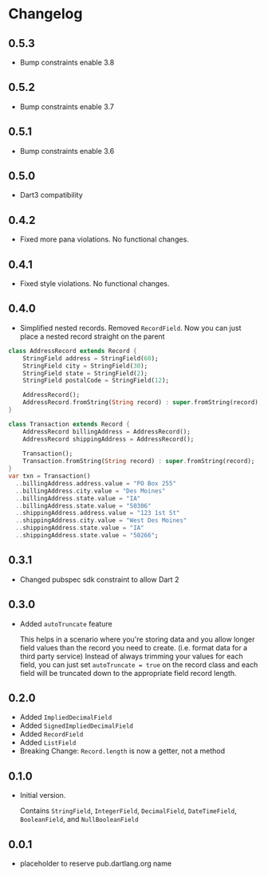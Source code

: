 # Changelog
## 0.5.3
- Bump constraints enable 3.8
  
## 0.5.2
- Bump constraints enable 3.7

## 0.5.1
- Bump constraints enable 3.6

## 0.5.0
- Dart3 compatibility

## 0.4.2
- Fixed more pana violations. No functional changes.

## 0.4.1
- Fixed style violations. No functional changes.

## 0.4.0
- Simplified nested records. Removed `RecordField`. 
  Now you can just place a nested record straight on the parent
  
```dart
class AddressRecord extends Record {
    StringField address = StringField(60);
    StringField city = StringField(30);
    StringField state = StringField(2);
    StringField postalCode = StringField(12);

    AddressRecord();
    AddressRecord.fromString(String record) : super.fromString(record);
}

class Transaction extends Record {
    AddressRecord billingAddress = AddressRecord();
    AddressRecord shippingAddress = AddressRecord();
    
    Transaction();
    Transaction.fromString(String record) : super.fromString(record);
}
var txn = Transaction()
  ..billingAddress.address.value = "PO Box 255"
  ..billingAddress.city.value = "Des Moines"
  ..billingAddress.state.value = "IA"
  ..billingAddress.state.value = "50306"
  ..shippingAddress.address.value = "123 1st St"
  ..shippingAddress.city.value = "West Des Moines"
  ..shippingAddress.state.value = "IA"
  ..shippingAddress.state.value = "50266";
``` 

## 0.3.1
- Changed pubspec sdk constraint to allow Dart 2

## 0.3.0
- Added `autoTruncate` feature
  
  This helps in a scenario where you're storing data and you allow
  longer field values than the record you need to create. (i.e. format 
  data for a third party service)  Instead of always trimming your values
  for each field, you can just set `autoTruncate = true` on the record 
  class and each field will be truncated down to the appropriate field 
  record length. 

## 0.2.0
- Added `ImpliedDecimalField`
- Added `SignedImpliedDecimalField`
- Added `RecordField`
- Added `ListField`
- Breaking Change: `Record.length` is now a getter, not a method

## 0.1.0
- Initial version. 
  
  Contains `StringField`, `IntegerField`, `DecimalField`,
  `DateTimeField`, `BooleanField`, and `NullBooleanField` 


## 0.0.1

- placeholder to reserve pub.dartlang.org name
